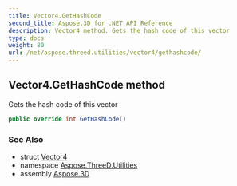 ```yaml
---
title: Vector4.GetHashCode
second_title: Aspose.3D for .NET API Reference
description: Vector4 method. Gets the hash code of this vector
type: docs
weight: 80
url: /net/aspose.threed.utilities/vector4/gethashcode/
---
```

## Vector4.GetHashCode method

Gets the hash code of this vector

```csharp
public override int GetHashCode()
```

### See Also

* struct [Vector4](../)
* namespace [Aspose.ThreeD.Utilities](../../vector4/)
* assembly [Aspose.3D](../../../)


